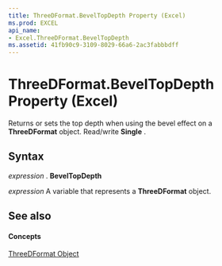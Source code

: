 ```yaml
---
title: ThreeDFormat.BevelTopDepth Property (Excel)
ms.prod: EXCEL
api_name:
- Excel.ThreeDFormat.BevelTopDepth
ms.assetid: 41fb90c9-3109-8029-66a6-2ac3fabbbdff
---
```



# ThreeDFormat.BevelTopDepth Property (Excel)

Returns or sets the top depth when using the bevel effect on a  **ThreeDFormat** object. Read/write **Single** .


## Syntax

 _expression_ . **BevelTopDepth**

 _expression_ A variable that represents a **ThreeDFormat** object.


## See also


#### Concepts


[ThreeDFormat Object](threedformat-object-excel.md)

